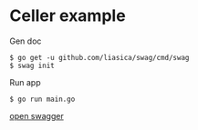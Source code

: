 # Celler example

Gen doc

```console
$ go get -u github.com/liasica/swag/cmd/swag
$ swag init
```

Run app

```console
$ go run main.go
```

[open swagger](http://localhost:8080/swagger/index.html)

